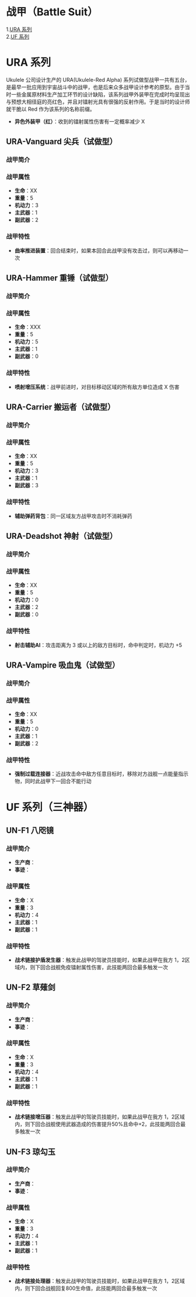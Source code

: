 # 战甲（Battle Suit） 
1.[URA 系列](#ura-系列)  
2.[UF 系列](#uf-系列三神器)
# URA 系列
Ukulele 公司设计生产的 URA(Ukulele-Red Alpha) 系列试做型战甲一共有五台，是最早一批应用到宇宙战斗中的战甲，也是后来众多战甲设计参考的原型。由于当时一些金属原材料生产加工环节的设计缺陷，该系列战甲外装甲在完成时均呈现出与预想大相径庭的亮红色，并且对镭射光具有很强的反射作用。于是当时的设计师就干脆以 Red 作为该系列的名称前缀。  
- **异色外装甲（红）**：收到的镭射属性伤害有一定概率减少 X 
## URA-Vanguard 尖兵（试做型）
### 战甲简介

### 战甲属性
- **生命**：XX    
- **重量**：5   
- **机动力**：3  
- **主武器**：1  
- **副武器**：2      
  
### 战甲特性
- **曲率推进装置**：回合结束时，如果本回合此战甲没有攻击过，则可以再移动一次

## URA-Hammer 重锤（试做型）
### 战甲简介
### 战甲属性
- **生命**：XXX   
- **重量**：5 
- **机动力**：5
- **主武器**：1
- **副武器**：0       

### 战甲特性
- **喷射增压系统**：战甲前进时，对目标移动区域的所有敌方单位造成 X 伤害  

## URA-Carrier 搬运者（试做型）
### 战甲简介
### 战甲属性
- **生命**：XX   
- **重量**：5   
- **机动力**：3  
- **主武器**：1  
- **副武器**：3      

### 战甲特性
- **辅助弹药背包**：同一区域友方战甲攻击时不消耗弹药

## URA-Deadshot 神射（试做型）
### 战甲简介 
### 战甲属性
- **生命**：XX   
- **重量**：5   
- **机动力**：0   
- **主武器**：2   
- **副武器**：0       

### 战甲特性
- **射击辅助AI**：攻击距离为 3 或以上的敌方目标时，命中判定时，机动力 +5

## URA-Vampire 吸血鬼（试做型）
### 战甲简介
### 战甲属性
- **生命**：XX   
- **重量**：5   
- **机动力**：0  
- **主武器**：1  
- **副武器**：2        

### 战甲特性
- **强制过载连接器**：近战攻击命中敌方任意目标时，移除对方战舰一点能量指示物，同时此战甲下一回合不能行动

# UF 系列（三神器）

## UN-F1 八咫镜
### 战甲简介
- **生产商**：
- **事迹**：

### 战甲属性
- **生命**：X   
- **重量**：3   
- **机动力**：4  
- **主武器**：1  
- **副武器**：1        

### 战甲特性
- **战术链接护盾发生器**：触发此战甲的驾驶员技能时，如果此战甲在我方 1，2区域内，则下回合战舰免疫镭射属性伤害，此技能两回合最多触发一次
 
## UN-F2 草薙剑
### 战甲简介
- **生产商**：
- **事迹**：

### 战甲属性
- **生命**：X     
- **重量**：3     
- **机动力**：4    
- **主武器**：1    
- **副武器**：1         

### 战甲特性
- **战术链接增压器**：触发此战甲的驾驶员技能时，如果此战甲在我方 1，2区域内，则下回合战舰使用武器造成的伤害提升50%且命中+2，此技能两回合最多触发一次
 
## UN-F3 琼勾玉
### 战甲简介
- **生产商**：
- **事迹**：

### 战甲属性
- **生命**：X     
- **重量**：3     
- **机动力**：4    
- **主武器**：1    
- **副武器**：1         

### 战甲特性
- **战术链接处理器**：触发此战甲的驾驶员技能时，如果此战甲在我方 1，2区域内，则下回合战舰回复800生命值，此技能两回合最多触发一次

